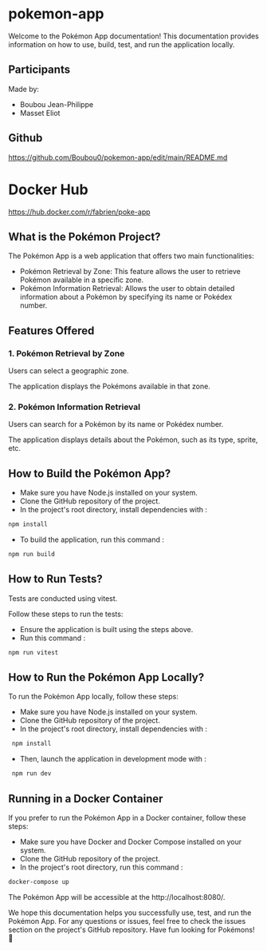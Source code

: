 # pokemon-app

Welcome to the Pokémon App documentation! This documentation provides information on how to use, build, test, and run the application locally.

## Participants
Made by:
- Boubou Jean-Philippe
- Masset Eliot

## Github
https://github.com/Boubou0/pokemon-app/edit/main/README.md

# Docker Hub
https://hub.docker.com/r/fabrien/poke-app

## What is the Pokémon Project?

The Pokémon App is a web application that offers two main functionalities:

- Pokémon Retrieval by Zone: This feature allows the user to retrieve Pokémon available in a specific zone.
- Pokémon Information Retrieval: Allows the user to obtain detailed information about a Pokémon by specifying its name or Pokédex number.

## Features Offered

### 1. Pokémon Retrieval by Zone

Users can select a geographic zone.

The application displays the Pokémons available in that zone.

### 2. Pokémon Information Retrieval
Users can search for a Pokémon by its name or Pokédex number.

The application displays details about the Pokémon, such as its type, sprite, etc.

## How to Build the Pokémon App?

- Make sure you have Node.js installed on your system.
- Clone the GitHub repository of the project.
- In the project's root directory, install dependencies with : 

```sh
npm install
```

- To build the application, run this command : 

```sh
npm run build
```

## How to Run Tests?

Tests are conducted using vitest. 

Follow these steps to run the tests:

- Ensure the application is built using the steps above.
- Run this command :

```sh
npm run vitest
```

## How to Run the Pokémon App Locally?

To run the Pokémon App locally, follow these steps:

- Make sure you have Node.js installed on your system.
- Clone the GitHub repository of the project.
- In the project's root directory, install dependencies with :

```sh
 npm install
```

- Then, launch the application in development mode with :

```sh
 npm run dev
```

## Running in a Docker Container

If you prefer to run the Pokémon App in a Docker container, follow these steps:

- Make sure you have Docker and Docker Compose installed on your system.
- Clone the GitHub repository of the project.
- In the project's root directory, run this command :

```sh
docker-compose up
```

The Pokémon App will be accessible at the http://localhost:8080/.



We hope this documentation helps you successfully use, test, and run the Pokémon App. For any questions or issues, feel free to check the issues section on the project's GitHub repository. Have fun looking for Pokémons! 🎉
